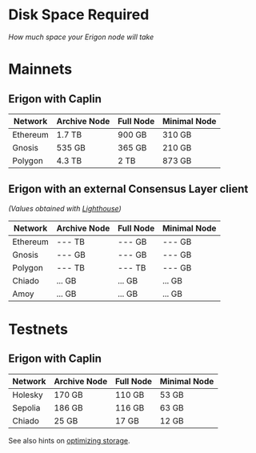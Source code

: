 # Disk Space Required
*How much space your Erigon node will take*

# Mainnets

## Erigon with Caplin

| Network  | Archive Node | Full Node | Minimal Node |
|----------|--------------|-----------|--------------|
| Ethereum |    1.7 TB    |    900 GB |  310 GB      |
| Gnosis   |    535 GB    |    365 GB |  210 GB      |
| Polygon  |    4.3 TB    |    2 TB   |  873 GB      |

<div class="hidden">

## Erigon with an external Consensus Layer client

*(Values obtained with [Lighthouse](https://lighthouse-book.sigmaprime.io/))*

| Network  | Archive Node | Full Node | Minimal Node |
|----------|--------------|-----------|--------------|
| Ethereum |    --- TB    |    --- GB |  --- GB      |
| Gnosis   |    --- GB    |    --- GB |  --- GB      |
| Polygon  |    --- TB    |    --- TB |  --- GB      |
| Chiado   |    ... GB    |    ... GB |  ... GB      |
| Amoy     |    ... GB    |    ... GB |  ... GB      |

</div>

# Testnets

## Erigon with Caplin


| Network  | Archive Node | Full Node | Minimal Node |
|----------|--------------|-----------|--------------|
| Holesky  |    170 GB    |    110 GB |  53 GB       |
| Sepolia  |    186 GB    |    116 GB |  63 GB       |
| Chiado   |     25 GB    |     17 GB |  12 GB       |


See also hints on [optimizing storage](/basic/optimizing-storage.md).

